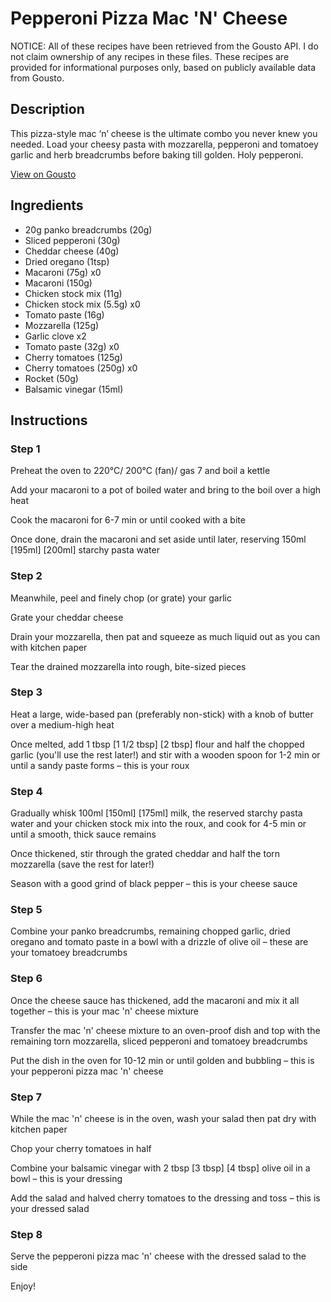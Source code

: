 # Pepperoni Pizza Mac 'N' Cheese

NOTICE: All of these recipes have been retrieved from the Gousto API. I do not claim ownership of any recipes in these files. These recipes are provided for informational purposes only, based on publicly available data from Gousto.

## Description

This pizza-style mac ‘n’ cheese is the ultimate combo you never knew you needed. Load your cheesy pasta with mozzarella, pepperoni and tomatoey garlic and herb breadcrumbs before baking till golden. Holy pepperoni.

[View on Gousto](https://www.gousto.co.uk/recipes/cookbook/pepperoni-pizza-mac-n-cheese)

## Ingredients

- 20g panko breadcrumbs (20g)
- Sliced pepperoni (30g)
- Cheddar cheese (40g)
- Dried oregano (1tsp)
- Macaroni (75g) x0
- Macaroni (150g)
- Chicken stock mix (11g)
- Chicken stock mix (5.5g) x0
- Tomato paste (16g)
- Mozzarella (125g)
- Garlic clove x2
- Tomato paste (32g) x0
- Cherry tomatoes (125g)
- Cherry tomatoes (250g) x0
- Rocket (50g)
- Balsamic vinegar (15ml)

## Instructions


### Step 1

Preheat the oven to 220°C/ 200°C (fan)/ gas 7 and boil a kettle

Add your macaroni to a pot of boiled water and bring to the boil over a high heat

Cook the macaroni for 6-7 min or until cooked with a bite

Once done, drain the macaroni and set aside until later, reserving 150ml <span class="text-purple">[195ml]</span> <span class="text-danger">[200ml]</span> starchy pasta water


### Step 2

Meanwhile, peel and finely chop (or grate) your garlic

Grate your cheddar cheese

Drain your mozzarella, then pat and squeeze as much liquid out as you can with kitchen paper

Tear the drained mozzarella into rough, bite-sized pieces


### Step 3

Heat a large, wide-based pan (preferably non-stick) with a knob of butter over a medium-high heat

Once melted, add 1 tbsp <span class="text-purple">[1 1/2 tbsp]</span> <span class="text-danger">[2 tbsp]</span> flour and half the chopped garlic (you'll use the rest later!) and stir with a wooden spoon for 1-2 min or until a sandy paste forms – this is your roux


### Step 4

Gradually whisk 100ml <span class="text-purple">[150ml]</span> <span class="text-danger">[175ml]</span> milk, the reserved starchy pasta water and your chicken stock mix into the roux, and cook for 4-5 min or until a smooth, thick sauce remains

Once thickened, stir through the grated cheddar and half the torn mozzarella (save the rest for later!)

Season with a good grind of black pepper – this is your cheese sauce


### Step 5

Combine your panko breadcrumbs, remaining chopped garlic, dried oregano and tomato paste in a bowl with a drizzle of olive oil – these are your tomatoey breadcrumbs


### Step 6

Once the cheese sauce has thickened, add the macaroni and mix it all together – this is your mac 'n' cheese mixture

Transfer the mac 'n' cheese mixture to an oven-proof dish and top with the remaining torn mozzarella, sliced pepperoni and tomatoey breadcrumbs

Put the dish in the oven for 10-12 min or until golden and bubbling – this is your pepperoni pizza mac 'n' cheese


### Step 7

While the mac 'n' cheese is in the oven, wash your salad then pat dry with kitchen paper

Chop your cherry tomatoes in half

Combine your balsamic vinegar with 2 tbsp <span class="text-purple">[3 tbsp]</span> <span class="text-danger">[4 tbsp]</span> olive oil in a bowl – this is your dressing

Add the salad and halved cherry tomatoes to the dressing and toss – this is your dressed salad


### Step 8

Serve the pepperoni pizza mac 'n' cheese with the dressed salad to the side

Enjoy!

